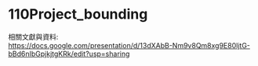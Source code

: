 # 110Project_bounding

相關文獻與資料:  
https://docs.google.com/presentation/d/13dXAbB-Nm9v8Qm8xg9E80ljtG-bBd6nIbGpjkjtgKRk/edit?usp=sharing
